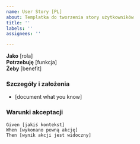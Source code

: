 ```yaml
---
name: User Story [PL]
about: Templatka do tworzenia story użytkowników
title: ''
labels: ''
assignees: ''

---
```


**Jako** [rola]  
 **Potrzebuję** [funkcja]  
 **Żeby** [benefit]  
   
 ### Szczegóły i założenia
 * [document what you know]
   
 ###   Warunki akceptacji
   
 ```gherkin
 Given [jakiś kontekst]
 When [wykonano pewną akcję]
 Then [wynik akcji jest widoczny]
